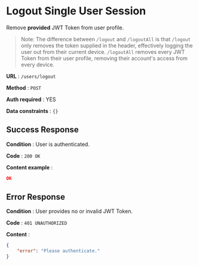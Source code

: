 # Logout Single User Session

Remove **provided** JWT Token from user profile. 

> Note: The difference between `/logout` and `/logoutAll` is that `/logout` only removes the token supplied in the header, effectively logging the user out from their current device. `/logoutAll` removes every JWT Token from their user profile, removing their account's access from every device.

**URL** : `/users/logout`

**Method** : `POST`

**Auth required** : YES

**Data constraints** : `{}`

## Success Response

**Condition** : User is authenticated.

**Code** : `200 OK`

**Content example** : 
```json
OK
```

## Error Response
**Condition** : User provides no or invalid JWT Token.

**Code** : `401 UNAUTHORIZED`

**Content** :

```json
{
    "error": "Please authenticate."
}
```